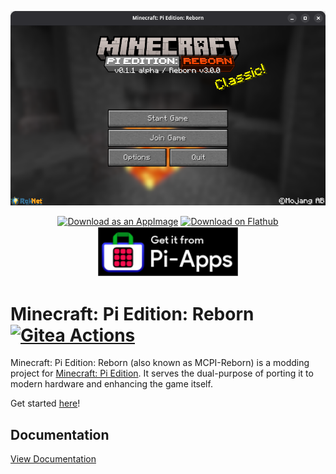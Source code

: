 <!-- markdownlint-disable first-line-heading -->

<p align="center">
    <img alt="Start Screen" src="images/screenshots/start.png">
</p>

<p align="center">
    <a href="https://gitea.thebrokenrail.com/minecraft-pi-reborn/minecraft-pi-reborn/releases/latest"><img height="80" alt="Download as an AppImage" src="https://docs.appimage.org/_images/download-appimage-banner.svg" /></a>
    <a href="https://flathub.org/apps/details/com.thebrokenrail.MCPIReborn"><img height="80" alt="Download on Flathub" src="https://flathub.org/assets/badges/flathub-badge-en.svg" /></a>
    <a href="https://github.com/Botspot/pi-apps"><img height="80" alt="Get it from Pi-Apps" src="https://github.com/Botspot/pi-apps/blob/master/icons/badge.png?raw=true" /></a>
</p>

# Minecraft: Pi Edition: Reborn [![Gitea Actions](https://gitea.thebrokenrail.com/minecraft-pi-reborn/minecraft-pi-reborn/actions/workflows/build.yml/badge.svg)](https://gitea.thebrokenrail.com/minecraft-pi-reborn/minecraft-pi-reborn/actions)
Minecraft: Pi Edition: Reborn (also known as MCPI-Reborn)
is a modding project for [Minecraft: Pi Edition](https://minecraft.wiki/w/Pi_Edition).
It serves the dual-purpose of porting it to modern hardware and enhancing the game itself.

Get started [here](docs/GETTING_STARTED.md)!

## Documentation
[View Documentation](docs/)
